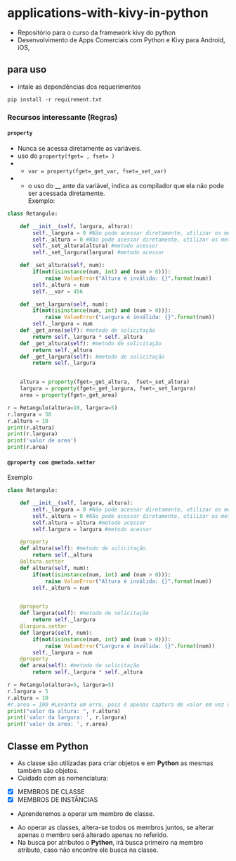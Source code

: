 # applications-with-kivy-in-python
- Repositório para o curso da framework kivy do python
- Desenvolvimento de Apps Comerciais com Python e Kivy para Android, iOS,

## para uso
* intale as dependências dos requerimentos
```shell
pip install -r requirement.txt
```

### Recursos interessante (Regras)
#### ```property```
- Nunca se acessa diretamente as variáveis.
- uso do ```property(fget= , fset= )``` </br>
- - ```var = property(fget=_get_var, fset=_set_var)```
- - o uso do __ ante da variável, indica as compilador que ela não pode ser acessada diretamente. </br>
Exemplo:
```python
class Retangulo:

    def __init__(self, largura, altura):
        self._largura = 0 #Não pode acessar diretamente, utilizar os metodos acessores
        self._altura = 0 #Não pode acessar diretamente, utilizar os metodos acessores
        self._set_altura(altura) #metodo acessor
        self._set_largura(largura) #metodo acessor

    def _set_altura(self, num):
        if(not(isinstance(num, int) and (num > 0))):
            raise ValueError("Altura é inválida: {}".format(num))
        self._altura = num
        self.__var = 456

    def _set_largura(self, num):
        if(not(isinstance(num, int) and (num > 0))):
            raise ValueError("Largura é inválida: {}".format(num))
        self._largura = num
    def _get_area(self): #metodo de solicitação
        return self._largura * self._altura
    def _get_altura(self): #metodo de solicitação
        return self._altura
    def _get_largura(self): #metodo de solicitação
        return self._largura


    altura = property(fget=_get_altura,  fset=_set_altura)
    largura = property(fget=_get_largura, fset=_set_largura)
    area = property(fget=_get_area)

r = Retangulo(altura=10, largura=5)
r.largura = 50
r.altura = 10
print(r.altura)
print(r.largura)
print('valor de area')
print(r.area)
```


#### ```@property com @metodo.setter```
Exemplo
```Python
class Retangulo:

    def __init__(self, largura, altura):
        self._largura = 0 #Não pode acessar diretamente, utilizar os metodos acessores
        self._altura = 0 #Não pode acessar diretamente, utilizar os metodos acessores
        self.altura = altura #metodo acessor
        self.largura = largura #metodo acessor

    @property
    def altura(self): #metodo de solicitação
        return self._altura
    @altura.setter
    def altura(self, num):
        if(not(isinstance(num, int) and (num > 0))):
            raise ValueError("Altura é inválida: {}".format(num))
        self._altura = num


    @property
    def largura(self): #metodo de solicitação
        return self._largura
    @largura.setter
    def largura(self, num):
        if(not(isinstance(num, int) and (num > 0))):
            raise ValueError("Largura é inválida: {}".format(num))
        self._largura = num
    @property
    def area(self): #metodo de solicitação
        return self._largura * self._altura

r = Retangulo(altura=5, largura=5)
r.largura = 5
r.altura = 10
#r.area = 100 #Levanta um erro, pois é apenas captura de valor em vez de setar valor.
print("valor da altura: ", r.altura)
print('valor da largura: ', r.largura)
print('valor de area: ', r.area)
```
## Classe em Python
- As classe são utilizadas para criar objetos e em __Python__ as mesmas também são objetos.
- Cuidado com as nomenclatura:
- [x] MEMBROS DE CLASSE
- [x] MEMBROS DE INSTÂNCIAS
- Aprenderemos a operar um membro de classe.

* Ao operar as classes, altera-se todos os membros juntos, se alterar apenas o membro será alterado apenas no referido.
* Na busca por atributos o __Python__, irá busca primeiro na membro atributo, caso não encontre ele busca na classe.
